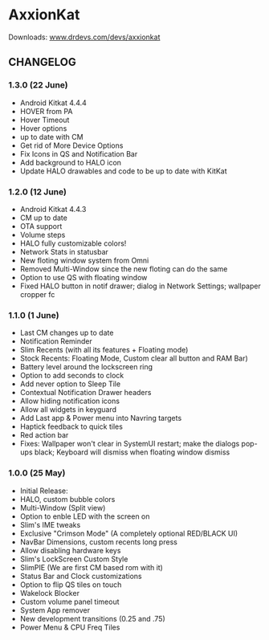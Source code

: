 AxxionKat
===============

Downloads: www.drdevs.com/devs/axxionkat

CHANGELOG 
---------

### 1.3.0 (22 June)
- Android Kitkat 4.4.4
- HOVER from PA
- Hover Timeout
- Hover options
- up to date with CM
- Get rid of More Device Options
- Fix Icons in QS and Notification Bar
- Add background to HALO icon
- Update HALO drawables and code to be up to date with KitKat

### 1.2.0 (12 June)
- Android Kitkat 4.4.3
- CM up to date
- OTA support
- Volume steps
- HALO fully customizable colors!
- Network Stats in statusbar
- New floting window system from Omni
- Removed Multi-Window since the new floting can do the same
- Option to use QS with floating window
- Fixed HALO button in notif drawer; dialog in Network Settings; wallpaper cropper fc

### 1.1.0 (1 June)
- Last CM changes up to date
- Notification Reminder
- Slim Recents (with all its features + Floating mode)
- Stock Recents: Floating Mode, Custom clear all button and RAM Bar)
- Battery level around the lockscreen ring
- Option to add seconds to clock
- Add never option to Sleep Tile
- Contextual Notification Drawer headers
- Allow hiding notification icons
- Allow all widgets in keyguard
- Add Last app & Power menu into Navring targets
- Haptick feedback to quick tiles
- Red action bar
- Fixes: Wallpaper won't clear in SystemUI restart; make the dialogs pop-ups black; Keyboard will dismiss when floating window dismiss 

### 1.0.0 (25 May)
- Initial Release:
- HALO, custom bubble colors
- Multi-Window (Split view)
- Option to enble LED with the screen on
- Slim's IME tweaks
- Exclusive "Crimson Mode" (A completely optional RED/BLACK UI)
- NavBar Dimensions, custom recents long press
- Allow disabling hardware keys
- Slim's LockScreen Custom Style 
- SlimPIE (We are first CM based rom with it)
- Status Bar and Clock customizations
- Option to flip QS tiles on touch
- Wakelock Blocker
- Custom volume panel timeout 
- System App remover
- New development transitions (0.25 and .75)
- Power Menu & CPU Freq Tiles

